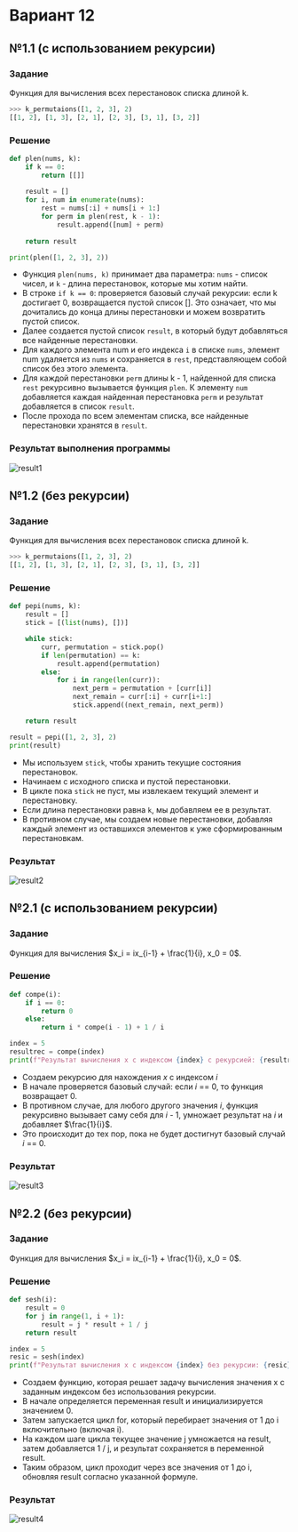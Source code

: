 # Вариант 12

## №1.1 (с использованием рекурсии)
### Задание
Функция для вычисления всех перестановок списка длиной k.
```python
>>> k_permutaions([1, 2, 3], 2)
[[1, 2], [1, 3], [2, 1], [2, 3], [3, 1], [3, 2]]
```
### Решение
```python
def plen(nums, k):
    if k == 0:
        return [[]]
    
    result = []
    for i, num in enumerate(nums):
        rest = nums[:i] + nums[i + 1:]
        for perm in plen(rest, k - 1):
            result.append([num] + perm)
    
    return result

print(plen([1, 2, 3], 2))
```

* Функция `plen(nums, k)` принимает два параметра: `nums` - список чисел, и `k` - длина перестановок, которые мы хотим найти.
* В строке `if k == 0`: проверяется базовый случай рекурсии: если k достигает 0, возвращается пустой список []. Это означает, что мы дочитались до конца длины перестановки и можем возвратить пустой список.
* Далее создается пустой список `result`, в который будут добавляться все найденные перестановки.
* Для каждого элемента num и его индекса `i` в списке `nums`, элемент num удаляется из `nums` и сохраняется в `rest`, представляющем собой список без этого элемента.
* Для каждой перестановки `perm` длины k - 1, найденной для списка `rest` рекурсивно вызывается функция `plen`. К элементу `num` добавляется каждая найденная перестановка `perm` и результат добавляется в список `result`.
* После прохода по всем элементам списка, все найденные перестановки хранятся в `result`.

### Результат выполнения программы
![result1](https://github.com/Lemka6ix/lab3/blob/main/%D0%90/3.1.png)

## №1.2 (без рекурсии)
### Задание 
Функция для вычисления всех перестановок списка длиной k.
```python
>>> k_permutaions([1, 2, 3], 2)
[[1, 2], [1, 3], [2, 1], [2, 3], [3, 1], [3, 2]]
```
### Решение
```python
def pepi(nums, k):
    result = []
    stick = [(list(nums), [])]

    while stick:
        curr, permutation = stick.pop()
        if len(permutation) == k:
            result.append(permutation)
        else:
            for i in range(len(curr)):
                next_perm = permutation + [curr[i]]
                next_remain = curr[:i] + curr[i+1:]
                stick.append((next_remain, next_perm))

    return result

result = pepi([1, 2, 3], 2)
print(result)
```
* Мы используем `stick`, чтобы хранить текущие состояния перестановок.
* Начинаем с исходного списка и пустой перестановки.
* В цикле пока `stick` не пуст, мы извлекаем текущий элемент и перестановку.
* Если длина перестановки равна `k`, мы добавляем ее в результат.
* В противном случае, мы создаем новые перестановки, добавляя каждый элемент из оставшихся элементов к уже сформированным перестановкам.

### Результат
![result2](https://github.com/Lemka6ix/lab3/blob/main/%D0%90/3.1%D0%B1%D0%B5%D0%B7%D1%80%D0%B5%D0%BA.png)

## №2.1 (с использованием рекурсии)
### Задание 
Функция для вычисления $x_i = ix_{i-1} + \frac{1}{i}, x_0 = 0$.

### Решение
```python
def compe(i):
    if i == 0:
        return 0
    else:
        return i * compe(i - 1) + 1 / i

index = 5
resultrec = compe(index)
print(f"Результат вычисления x с индексом {index} с рекурсией: {resultrec}")
```
* Создаем рекурсию для нахождения $x$ с индексом $i$
* В начале проверяется базовый случай: если $i$ == 0, то функция возвращает 0.
* В противном случае, для любого другого значения $i$, функция рекурсивно вызывает саму себя для $i$ - 1, умножает результат на $i$ и добавляет $\frac{1}{i}$.
* Это происходит до тех пор, пока не будет достигнут базовый случай $i$ == 0.

### Результат
![result3](https://github.com/Lemka6ix/lab3/blob/main/%D0%90/3.2.png)

## №2.2 (без рекурсии)
### Задание 
Функция для вычисления $x_i = ix_{i-1} + \frac{1}{i}, x_0 = 0$.
### Решение
```python
def sesh(i):
    result = 0
    for j in range(1, i + 1):
        result = j * result + 1 / j
    return result

index = 5
resic = sesh(index)
print(f"Результат вычисления x с индексом {index} без рекурсии: {resic}")
```
* Создаем функцию, которая решает задачу вычисления значения x с заданным индексом без использования рекурсии.
* В начале определяется переменная result и инициализируется значением 0.
* Затем запускается цикл for, который перебирает значения от 1 до i включительно (включая i).
* На каждом шаге цикла текущее значение j умножается на result, затем добавляется 1 / j, и результат сохраняется в переменной result.
* Таким образом, цикл проходит через все значения от 1 до i, обновляя result согласно указанной формуле. 

### Результат
![result4](https://github.com/Lemka6ix/lab3/blob/main/%D0%90/3.2%D0%B1%D0%B5%D0%B7%D1%80%D0%B5%D0%BA.png)
